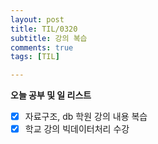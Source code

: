 ```yaml
---
layout: post
title: TIL/0320
subtitle: 강의 복습
comments: true
tags: [TIL]

---
```

**오늘 공부 및  일 리스트**

 - [x] 자료구조, db 학원 강의 내용 복습
 - [x] 학교 강의 빅데이터처리 수강
